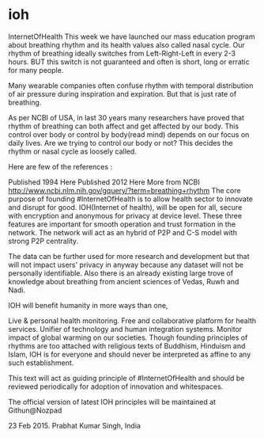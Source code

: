 # ioh
InternetOfHealth 
This week we have launched our mass education program about breathing rhythm and its health values also called nasal cycle. Our rhythm of breathing ideally switches from Left-Right-Left in every 2-3 hours. BUT this switch is not guaranteed and often is short, long or erratic for many people.

Many wearable companies often confuse rhythm with temporal distribution of air pressure during inspiration and expiration. But that is just rate of breathing.

As per NCBI of USA, in last 30 years many researchers have proved that rhythm of breathing can both affect and get affected by our body. This control over body or control by body(read mind) depends on our focus on daily lives. Are we trying to control our body or not? This decides the rhythm or nasal cycle as loosely called.

Here are few of the references :

Published 1994 Here
Published 2012   Here
More from NCBI http://www.ncbi.nlm.nih.gov/gquery/?term=breathing+rhythm
The core purpose of founding #InternetOfHealth is to allow health sector to innovate and disrupt for good. IOH(Internet of health), will be open for all, secure with encryption and anonymous for privacy at device level. These three features are important for smooth operation and trust formation in the network. The network will act as an hybrid of P2P and C-S model with strong P2P centrality.

The data can be further used for more research and development but that will not impact users' privacy in anyway because any dataset will not be personally identifiable. Also there is an already existing large trove of knowledge about breathing from ancient sciences of Vedas, Ruwh and Nadi.

IOH will benefit humanity in more ways than one,

Live & personal health monitoring.
Free and collaborative platform for health services.
Unifier of technology and human integration systems.
Monitor impact of global warming on our societies.
Though founding principles of rhythms are too attached with religious texts of Buddhism, Hinduism and Islam, IOH is for everyone and should never be interpreted as affine to any such establishment.

This text will act as guiding principle of #InternetOfHealth and should be reviewed periodically for adoption of innovation and whitespaces.

The official version of latest IOH principles will be maintained at Githun@Nozpad

23 Feb 2015. Prabhat Kumar Singh, India
